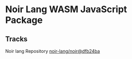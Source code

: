 # Noir Lang WASM JavaScript Package

## Tracks
Noir lang Repository [noir-lang/noir@dfb24ba](https://github.com/noir-lang/noir/tree/dfb24ba02e45702bb6bffecb79593fd9acf187f2)